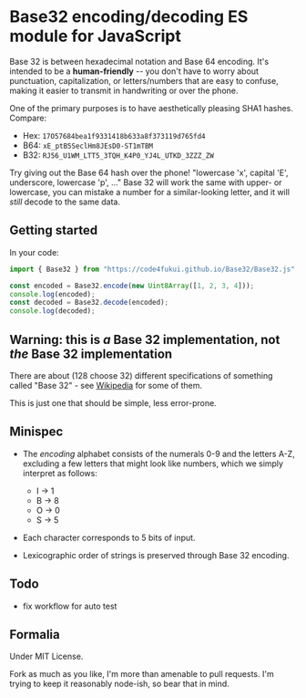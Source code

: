 # Base32 encoding/decoding ES module for JavaScript

Base 32 is between hexadecimal notation and Base 64 encoding. It's intended to be a **human-friendly** -- you don't have to worry about punctuation, capitalization, or letters/numbers that are easy to confuse, making it easier to transmit in handwriting or over the phone.

One of the primary purposes is to have aesthetically pleasing SHA1 hashes. Compare:

 - Hex: `17O57684bea1f9331418b633a8f373119d765fd4`
 - B64: `xE_ptB5SeclHm8JEsD0-ST1mTBM`
 - B32: `RJ56_U1WM_LTT5_3TQH_K4P0_YJ4L_UTKD_3ZZZ_ZW`

Try giving out the Base 64 hash over the phone! "lowercase 'x', capital 'E', underscore, lowercase 'p', ..." Base 32 will work the same with upper- or lowercase, you can mistake a number for a similar-looking letter, and it will *still* decode to the same data.

## Getting started

In your code:

```javascript
import { Base32 } from "https://code4fukui.github.io/Base32/Base32.js";

const encoded = Base32.encode(new Uint8Array([1, 2, 3, 4]));
console.log(encoded);
const decoded = Base32.decode(encoded);
console.log(decoded);
```

## Warning: this is *a* Base 32 implementation, not *the* Base 32 implementation

There are about (128 choose 32) different specifications of something called "Base 32" - see [Wikipedia](http://en.wikipedia.org/wiki/Base_32) for some of them.

This is just one that should be simple, less error-prone.

## Minispec

- The *encoding* alphabet consists of the numerals 0-9 and the letters A-Z, excluding a few letters that might look like numbers, which we simply interpret as follows:

  - I -> 1
  - B -> 8
  - O -> 0
  - S -> 5

- Each character corresponds to 5 bits of input.
- Lexicographic order of strings is preserved through Base 32 encoding.

## Todo

- fix workflow for auto test

## Formalia

Under MIT License.

Fork as much as you like, I'm more than amenable to pull requests. I'm trying to keep it reasonably node-ish, so bear that in mind.
